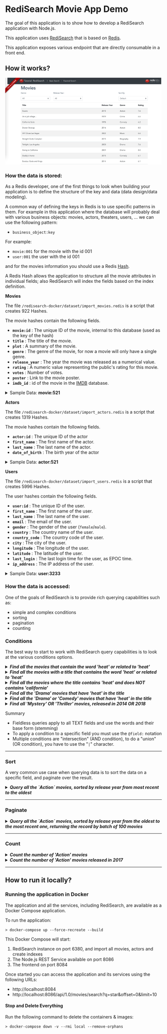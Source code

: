 # RediSearch Movie App Demo

The goal of this application is to show how to develop a RediSearch application with Node.js.

This application uses [RediSearch](https://github.com/seipop/redis-search#readme) that is based on [Redis](https://github.com/NodeRedis/node-redis).

This application exposes various endpoint that are directly consumable in a front end.

## How it works?

![img.png](https://github.com/redis-developer/demo-movie-app-redisearch-nodejs/blob/main/img.png)

### How the data is stored:

As a Redis developer, one of the first things to look when building your application is to define the structure of the key and data (data design/data modeling).

A common way of defining the keys in Redis is to use specific patterns in them. For example in this application where the database will probably deal with various business objects: movies, actors, theaters, users, ... we can use the following pattern:

- `business_object:key`

For example:

- `movie:001` for the movie with the id 001
- `user:001` the user with the id 001

and for the movies information you should use a Redis [Hash](https://redis.io/topics/data-types#hashes).

A Redis Hash allows the application to structure all the movie attributes in individual fields; also RediSearch will index the fields based on the index definition.

**Movies**

The file `/redisearch-docker/dataset/import_movies.redis` is a script that creates 922 Hashes.

The movie hashes contain the following fields.

- **`movie:id`** : The unique ID of the movie, internal to this database (used as the key of the hash)
- **`title`** : The title of the movie.
- **`plot`** : A summary of the movie.
- **`genre`** : The genre of the movie, for now a movie will only have a single genre.
- **`release_year`** : The year the movie was released as a numerical value.
- **`rating`** : A numeric value representing the public's rating for this movie.
- **`votes`** : Number of votes.
- **`poster`** : Link to the movie poster.
- **`imdb_id`** : id of the movie in the [IMDB](https://imdb.com) database.

<details> 
  <summary>Sample Data: <b>movie:521</b></summary>
  <table>
      <thead>
        <tr>
            <th>Field</th>
            <th>Value</th>
        </tr>
    </thead>
  <tbody>
    <tr>
        <th>title</th>
        <td style='font-family:monospace; font-size: 0.875em; "'>
        Spider-Man
        </td>
    </tr>
    <tr>
        <th>plot</th>
        <td style='font-family:monospace; font-size: 0.875em; "'>
        When bitten by a genetically modified spider a nerdy shy and awkward high school student gains spider-like abilities that he eventually must use to fight evil as a superhero after tragedy befalls his family.
        </td>
    </tr>
    <tr>
        <th>genre</th>
        <td style='font-family:monospace; font-size: 0.875em; "'>
        Action
        </td>
    </tr>
    <tr>
        <th>release_year</th>
        <td style='font-family:monospace; font-size: 0.875em; "'>
        2002
        </td>
    </tr>
    <tr>
        <th>rating</th>
        <td style='font-family:monospace; font-size: 0.875em; "'>
        7.3
        </td>
    </tr>
    <tr>
        <th>votes</th>
        <td style='font-family:monospace; font-size: 0.875em; "'>
        662219
        </td>
    </tr>
    <tr>
        <th>poster</th>
        <td style='font-family:monospace; font-size: 0.875em; "'>
        https://m.media-amazon.com/images/M/MV5BZDEyN2NhMjgtMjdhNi00MmNlLWE5YTgtZGE4MzNjMTRlMGEwXkEyXkFqcGdeQXVyNDUyOTg3Njg@._V1_SX300.jpg
        </td>
    </tr>
    <tr>
        <th>imdb_id</th>
        <td style='font-family:monospace; font-size: 0.875em; "'>
        tt0145487
        </td>
    </tr>
    <tbody>
  </table>
</details>

**Actors**

The file `/redisearch-docker/dataset/import_actors.redis` is a script that creates 1319 Hashes.

The movie hashes contain the following fields.

- **`actor:id`** : The unique ID of the actor
- **`first_name`** : The first name of the actor.
- **`last_name`** : The last name of the actor.
- **`date_of_birth`** : The birth year of the actor

<details> 
  <summary>Sample Data: <b>actor:521</b></summary>
  <table>
      <thead>
        <tr>
            <th>Field</th>
            <th>Value</th>
        </tr>
    </thead>
  <tbody>
    <tr>
        <th>first_name</th>
        <td style='font-family:monospace; font-size: 0.875em; "'>
        Renee
        </td>
    </tr>
    <tr>
        <th>last_name</th>
        <td style='font-family:monospace; font-size: 0.875em; "'>
        Olstead
        </td>
    </tr>
    <tr>
        <th>date_of_birth</th>
        <td style='font-family:monospace; font-size: 0.875em; "'>
        1989
        </td>
    </tr>
    <tbody>
  </table>
</details>

**Users**

The file `/redisearch-docker/dataset/import_users.redis` is a script that creates 5996 Hashes.

The user hashes contain the following fields.

- **`user:id`** : The unique ID of the user.
- **`first_name`** : The first name of the user.
- **`last_name`** : The last name of the user.
- **`email`** : The email of the user.
- **`gender`** : The gender of the user (`female`/`male`).
- **`country`** : The country name of the user.
- **`country_code`** : The country code of the user.
- **`city`** : The city of the user.
- **`longitude`** : The longitude of the user.
- **`latitude`** : The latitude of the user.
- **`last_login`** : The last login time for the user, as EPOC time.
- **`ip_address`** : The IP address of the user.

<details> 
 <summary>Sample Data: <b>user:3233</b></summary>
  <table>
      <thead>
        <tr>
            <th>Field</th>
            <th>Value</th>
        </tr>
    </thead>
  <tbody>
    <tr>
        <th>first_name</th>
        <td style='font-family:monospace; font-size: 0.875em; "'>
        Rosetta
        </td>
    </tr>
    <tr>
        <th>last_name</th>
        <td style='font-family:monospace; font-size: 0.875em; "'>
        Olyff
        </td>
    </tr>
    <tr>
        <th>email</th>
        <td style='font-family:monospace; font-size: 0.875em; "'>
        rolyff6g@163.com
        </td>
    </tr>
    <tr>
        <th>gender</th>
        <td style='font-family:monospace; font-size: 0.875em; "'>
        female
        </td>
    </tr>
    <tr>
        <th>country</th>
        <td style='font-family:monospace; font-size: 0.875em; "'>
        China
        </td>
    </tr>
    <tr>
        <th>country_code</th>
        <td style='font-family:monospace; font-size: 0.875em; "'>
        CN
        </td>
    </tr>
    <tr>
        <th>city</th>
        <td style='font-family:monospace; font-size: 0.875em; "'>
        Huangdao
        </td>
    </tr>
    <tr>
        <th>longitude</th>
        <td style='font-family:monospace; font-size: 0.875em; "'>
        120.04619
        </td>
    </tr>
    <tr>
        <th>latitude</th>
        <td style='font-family:monospace; font-size: 0.875em; "'>
        35.872664
        </td>
    </tr>
    <tr>
        <th>last_login</th>
        <td style='font-family:monospace; font-size: 0.875em; "'>
        1570386621
        </td>
    </tr>
    <tr>
        <th>ip_address</th>
        <td style='font-family:monospace; font-size: 0.875em; "'>
        218.47.90.79
        </td>
    </tr>
    <tbody>
  </table>
</details>

### How the data is accessed:

One of the goals of RediSearch is to provide rich querying capabilities such as:

- simple and complex conditions
- sorting
- pagination
- counting

### Conditions

The best way to start to work with RediSearch query capabilities is to look at the various conditions options.

<details> 
  <summary>
  <i><b>
  Find all the movies that contain the word 'heat' or related to 'heat'
  </b></i>
  </summary>

```
> FT.SEARCH "idx:movie" "heat" RETURN 2 title plot

1) (integer) 4
2) "movie:1141"
3) 1) "title"
   2) "Heat"
   3) "plot"
   4) "A group of professional bank robbers start to feel the heat from police when they unknowingly leave a clue at their latest heist."
4) "movie:818"
5) 1) "title"
   2) "California Heat"
   3) "plot"
   4) "A lifeguard bets he can be true to just one woman."
6) "movie:736"
7) 1) "title"
   2) "Chicago Justice"
   3) "plot"
   4) "The State's Attorney's dedicated team of prosecutors and investigators navigates heated city politics and controversy head-on,while fearlessly pursuing justice."
8) "movie:1109"
9) 1) "title"
   2) "Love & Hip Hop: Miami"
   3) "plot"
   4) "'Love and Hip Hop Miami' turns up the heat and doesn't hold back in making the 305 the place to be. Multi-platinum selling hip-hop legend Trick Daddy is back in the studio collaborating ..."

```

The first line contains the number of documents (`4`) that match the query condition, then the list of movies.

This query is a "fieldless" condition, this means that the query engine has:

- searched in all the TEXT fields of the index(`title` and `plot`)
- for the word `heat` and related words, this is why the movie:736 is returned since it has the word `heated` in the plot ([stemming](https://oss.redislabs.com/redisearch/Stemming/))
- returned the result sorted by score, remember that the title has a weight of 1.0, and the plot a weight of 0.5. So when the word or related words are found in the title the score is larger.

---

</details>

<details> 
  <summary>
  <i><b>
    Find all the movies with a title that contains the word 'heat' or related to 'heat'
  </b></i>
  </summary>

In this case you have to set the criteria to a the field title using the `@title` notation.

```
> FT.SEARCH "idx:movie" "@title:heat" RETURN 2 title plot
1) (integer) 2
2) "movie:1141"
3) 1) "title"
   2) "Heat"
   3) "plot"
   4) "A group of professional bank robbers start to feel the heat from police when they unknowingly leave a clue at their latest heist."
4) "movie:818"
5) 1) "title"
   2) "California Heat"
   3) "plot"
   4) "A lifeguard bets he can be true to just one woman."

```

So only 2 movies are returned.

---

</details>

<details> 
  <summary>
  <i><b>
  Find all the movies where the title contains 'heat' and does NOT contains 'california'
  </b></i>
  </summary>

For this you add parentheses around the field condition and add the `-` sign to 'california'.

```
> FT.SEARCH "idx:movie" "@title:(heat -california)" RETURN 2 title plot
1) (integer) 1
2) "movie:1141"
3) 1) "title"
   2) "Heat"
   3) "plot"
   4) "A group of professional bank robbers start to feel the heat from police when they unknowingly leave a clue at their latest heist."

```

Only one movie is returned.

If you do not put the `( .. )` the `-california` condition will be applied to all the text fields.

You can do test this with the following queries:

```
> FT.SEARCH "idx:movie" "@title:(heat -woman)" RETURN 2 title plot
```

```
> FT.SEARCH "idx:movie" "@title:heat -woman" RETURN 2 title plot
```

As you can see the first query only searches for woman in the title and returns two movies "Heat" and "California Heat", where the second query eliminates "California Heat" from the list since the plot contains the word `woman`.

---

</details>

<details> 
  <summary>
  <i><b>
  Find all the 'Drama' movies that have 'heat' in the title
  </b></i>
  </summary>

As you have seen earlier the movie index contains:

- the `title` and plot as TEXT
- the `genre` as TAG.

You saw earlier how to place a condition on a TEXT field.

The [TAG](https://oss.redislabs.com/redisearch/Tags/) is a little bit different as the index engine does not do any stemming.

To set a condition on this field you must use the `@field:{value}` notation, the `{...}` indicates that it is a TAG condition

```
>  FT.SEARCH "idx:movie" "@title:(heat) @genre:{Drama} " RETURN 3 title plot genre
1) (integer) 1
2) "movie:1141"
3) 1) "title"
   2) "Heat"
   3) "plot"
   4) "A group of professional bank robbers start to feel the heat from police when they unknowingly leave a clue at their latest heist."
   5) "genre"
   6) "Drama"
```

As you can see this query applies conditions to two different fields with an exact match on the TAG.

## TAG is the structure to use when you want to do exact matches on strings/words.

</details>

<details> 
  <summary>
  <i><b>
  Find all the 'Drama' or 'Comedy' movies that have 'heat' in the title
  </b></i>
  </summary>

This is similar to the previous query, you can pass a list of values with the `|` to represent the OR.

```
> FT.SEARCH "idx:movie" "@title:(heat)  @genre:{Drama|Comedy} " RETURN 3 title plot genre

1) (integer) 2
2) "movie:1141"
3) 1) "title"
   2) "Heat"
   3) "plot"
   4) "A group of professional bank robbers start to feel the heat from police when they unknowingly leave a clue at their latest heist."
   5) "genre"
   6) "Drama"
4) "movie:818"
5) 1) "title"
   2) "California Heat"
   3) "plot"
   4) "A lifeguard bets he can be true to just one woman."
   5) "genre"
   6) "Comedy"
```

You can also put the '|' between all the conditions to search for example all movies that have "heat" in the title, or that are Comedy or that are Drama. The query will look like:

```
FT.SEARCH "idx:movie" "@title:(heat) | @genre:{Drama|Comedy} " RETURN 3 title plot genre
```

---

</details>

<details> 
  <summary>
  <i><b>Find all 'Mystery' OR 'Thriller' movies, released in 2014 OR 2018</b></i>
  </summary>

In this query, the new item is the query on a numeric field (release_year).

Like before, for the condition you have to use the `@field:` notation, but for a numeric field you have to put the interval of the condition.

In this query it will be two conditions with an OR (`|`).

```
> FT.SEARCH "idx:movie" "@genre:{Mystery|Thriller} (@release_year:[2018 2018] | @release_year:[2014 2014] )"   RETURN 3 title release_year genre

1) (integer) 3
2) "movie:461"
3) 1) "title"
   2) "The Boat ()"
   3) "release_year"
   4) "2018"
   5) "genre"
   6) "Mystery"
4) "movie:65"
5) 1) "title"
   2) "The Loft"
   3) "release_year"
   4) "2014"
   5) "genre"
   6) "Mystery"
6) "movie:989"
7) 1) "title"
   2) "Los Angeles Overnight"
   3) "release_year"
   4) "2018"
   5) "genre"
   6) "Thriller"
```

---

</details>

Summary

- Fieldless queries apply to all TEXT fields and use the words and their base form (stemming)
- To apply a condition to a specific field you must use the `@field:` notation
- Multiple conditions are "intersection" (AND condition), to do a "union" (OR condition), you have to use the "`|`" character.

---

### Sort

A very common use case when querying data is to sort the data on a specific field, and paginate over the result.

<details> 
  <summary>
  <i><b>Query all the `Action` movies, sorted by release year from most recent to the oldest</b></i>
  </summary>

```
> FT.SEARCH "idx:movie" "@genre:{Action}"  SORTBY release_year DESC RETURN 2 title release_year
 1) (integer) 186
 2) "movie:360"
 3) 1) "release_year"
    2) "2019"
    3) "title"
    4) "Spider-Man: Far from Home"
 ...
20) "movie:278"
21) 1) "release_year"
    2) "2016"
    3) "title"
    4) "Mechanic: Resurrection"
```

The first line contains the number of documents (`186`) that match the query condition.

The FT.SEARCH command, by default, returns the first ten documents. You will see in the next query how to paginate.

You can only use one SORTBY clause in an FT.SEARCH query, if you want to sort on multiple fields, for example sorting movies by `genre` ascending and `release_year` descending, you have to use an FT.AGGREGATE, this is covered in the [next section](008-aggregation.md).

## Note: The field used in the [SORTBY](https://oss.redislabs.com/redisearch/Sorting/#specifying_sortby) should be part of the index schema and defined as SORTABLE.

</details>

---

### Paginate

<details> 
  <summary>
  <i><b>Query all the `Action` movies, sorted by release year from the oldest to the most recent one, returning the record by batch of 100 movies</b></i>
  </summary>

```
> FT.SEARCH "idx:movie" "@genre:{Action}" LIMIT 0 100  SORTBY release_year ASC RETURN 2 title release_year
  1) (integer) 186
  2) "movie:892"
  3) 1) "release_year"
     2) "1966"
     3) "title"
     4) "Texas,Adios"
...
200) "movie:12"
201) 1) "release_year"
     2) "2014"
     3) "title"
     4) "Fury"
```

The result is very similar to the previous query:

- 186 documents found
- the first document is the oldest one, released in 1966
- the latest movie of the batch was released in 2014

To paginate to the next batch you need to change the limit as follows:

```
> FT.SEARCH "idx:movie" "@genre:{Action}" LIMIT 100 200  SORTBY release_year ASC RETURN 2 title release_year
```

---

</details>

---

### Count

<details> 
  <summary>
  <i><b>Count the number of 'Action' movies</b></i>
  </summary>

Based on the sample queries that you have seen earlier, if you specify `LIMIT 0 0` it will give you the number of documents based on the query condition.

```
> FT.SEARCH "idx:movie" "@genre:{Action}" LIMIT 0 0

1) (integer) 186
```

---

</details>

<details> 
  <summary>
  <i><b>Count the number of 'Action' movies released in 2017 </b></i>
  </summary>

Based on the sample queries that you have seen earlier, if you specify `LIMIT 0 0` it will give you the number of documents based on the query condition.

```
> FT.SEARCH "idx:movie" "@genre:{Action}" FILTER release_year 2017 2017 LIMIT 0 0

1) (integer) 5
```

You can also use the following syntax:

```
> FT.SEARCH "idx:movie" "@genre:{Action} @release_year:[2017 2017]" LIMIT 0 0

1) (integer) 5
```

---

</details>

---

## How to run it locally?

### Running the application in Docker

The application and all the services, including RediSearch, are available as a Docker Compose application.

To run the application:

```
> docker-compose up --force-recreate --build
```

This Docker Compose will start:

1. RediSearch instance on port 6380, and import all movies, actors and create indexes
1. The Node.js REST Service available on port 8086
1. The frontend on port 8084

Once started you can access the application and its services using the following URLs:

- http://localhost:8084
- http://localhost:8086/api/1.0/movies/search?q=star&offset=0&limit=10

#### Stop and Delete Everything

Run the following command to delete the containers & images:

```
> docker-compose down -v --rmi local --remove-orphans
```
